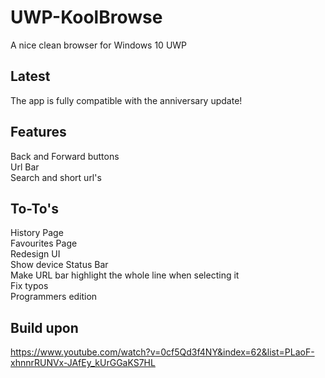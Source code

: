 # UWP-KoolBrowse
A nice clean browser for Windows 10 UWP
## Latest
The app is fully compatible with the anniversary update!
## Features
Back and Forward buttons</br>
Url Bar</br>
Search and short url's</br>
## To-To's
History Page</br>
Favourites Page</br>
Redesign UI</br>
Show device Status Bar</br>
Make URL bar highlight the whole line when selecting it</br>
Fix typos</br>
Programmers edition</br>
## Build upon
https://www.youtube.com/watch?v=0cf5Qd3f4NY&index=62&list=PLaoF-xhnnrRUNVx-JAfEy_kUrGGaKS7HL
